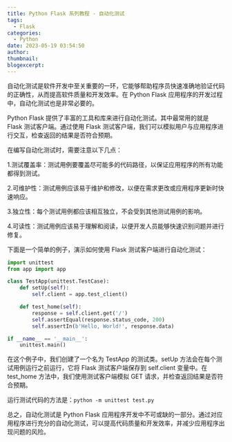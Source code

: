 ```yaml
---
title: Python Flask 系列教程 - 自动化测试
tags:
  - Flask
categories:
  - Python
date: 2023-05-19 03:54:50
author:
thumbnail:
blogexcerpt:
---
```

自动化测试是软件开发中至关重要的一环，它能够帮助程序员快速准确地验证代码的正确性，从而提高软件质量和开发效率。在 Python Flask 应用程序的开发过程中，自动化测试也是非常必要的。

Python Flask 提供了丰富的工具和库来进行自动化测试。其中最常用的就是 Flask 测试客户端。通过使用 Flask 测试客户端，我们可以模拟用户与应用程序进行交互，检查返回的结果是否符合预期。

在编写自动化测试时，需要注意以下几点：

1.测试覆盖率：测试用例要覆盖尽可能多的代码路径，以保证应用程序的所有功能都得到测试。

2.可维护性：测试用例应该易于维护和修改，以便在需求更改或应用程序更新时快速响应。

3.独立性：每个测试用例都应该相互独立，不会受到其他测试用例的影响。

4.可读性：测试用例应该易于理解和阅读，以便开发人员能够快速识别问题并进行修复。

下面是一个简单的例子，演示如何使用 Flask 测试客户端进行自动化测试：

```python
import unittest
from app import app

class TestApp(unittest.TestCase):
    def setUp(self):
        self.client = app.test_client()

    def test_home(self):
        response = self.client.get('/')
        self.assertEqual(response.status_code, 200)
        self.assertIn(b'Hello, World!', response.data)

if __name__ == '__main__':
    unittest.main()
```
在这个例子中，我们创建了一个名为 TestApp 的测试类。setUp 方法会在每个测试用例运行之前运行，它将 Flask 测试客户端保存到 self.client 变量中。在 test_home 方法中，我们使用测试客户端模拟 GET 请求，并检查返回结果是否符合预期。

运行测试代码的方法是：`python -m unittest test.py`

总之，自动化测试是 Python Flask 应用程序开发中不可或缺的一部分。通过对应用程序进行充分的自动化测试，可以提高代码质量和开发效率，并减少应用程序出现问题的风险。
